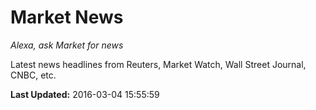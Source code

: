 # Market News
*Alexa, ask Market for news*

Latest news headlines from Reuters, Market Watch, Wall Street Journal, CNBC, etc.

**Last Updated:** 2016-03-04 15:55:59